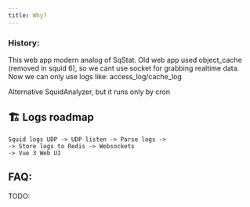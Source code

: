 ```yaml
---
title: Why?
---
```


### History:

This web app modern analog of SqStat. Old web app used object_cache (removed in squid 6), so we cant use
socket for grabbing realtime data. Now we can only use logs like: access_log/cache_log

Alternative SquidAnalyzer, but it runs only by cron

## 🏗️ Logs roadmap


```
Squid logs UDP -> UDP listen -> Parse logs ->
-> Store logs to Redis -> Websockets 
-> Vue 3 Web UI
```

## FAQ:

TODO: